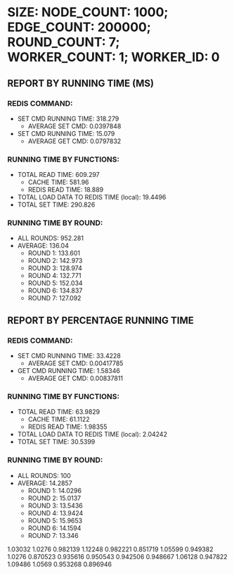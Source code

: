 
# SIZE: NODE_COUNT: 1000; EDGE_COUNT: 200000; ROUND_COUNT: 7; WORKER_COUNT: 1; WORKER_ID: 0

## REPORT BY RUNNING TIME (MS)

 ### REDIS COMMAND:

  + SET CMD RUNNING TIME: 318.279
    + AVERAGE SET CMD: 0.0397848
  + SET CMD RUNNING TIME: 15.079
    + AVERAGE GET CMD: 0.0797832

 ### RUNNING TIME BY FUNCTIONS:

  + TOTAL READ TIME: 609.297
    + CACHE TIME: 581.96
    + REDIS READ TIME: 18.889
  + TOTAL LOAD DATA TO REDIS TIME (local): 19.4496
  + TOTAL SET TIME: 290.826

 ### RUNNING TIME BY ROUND:

  + ALL ROUNDS: 952.281
  + AVERAGE: 136.04
     + ROUND 1: 133.601
     + ROUND 2: 142.973
     + ROUND 3: 128.974
     + ROUND 4: 132.771
     + ROUND 5: 152.034
     + ROUND 6: 134.837
     + ROUND 7: 127.092

## REPORT BY PERCENTAGE RUNNING TIME

 ### REDIS COMMAND:

  + SET CMD RUNNING TIME: 33.4228
    + AVERAGE SET CMD: 0.00417785
  + GET CMD RUNNING TIME: 1.58346
    + AVERAGE GET CMD: 0.00837811

 ### RUNNING TIME BY FUNCTIONS:

  + TOTAL READ TIME: 63.9829
    + CACHE TIME: 61.1122
    + REDIS READ TIME: 1.98355
  + TOTAL LOAD DATA TO REDIS TIME (local): 2.04242
  + TOTAL SET TIME: 30.5399

 ### RUNNING TIME BY ROUND:

  + ALL ROUNDS: 100
  + AVERAGE: 14.2857
     + ROUND 1: 14.0296
     + ROUND 2: 15.0137
     + ROUND 3: 13.5436
     + ROUND 4: 13.9424
     + ROUND 5: 15.9653
     + ROUND 6: 14.1594
     + ROUND 7: 13.346

1.03032 1.0276 0.982139 1.12248 0.982221 0.851719 1.05599 0.949382 1.0276 0.870523 0.935616 0.950543 0.942506 0.948667 1.06128 0.947822 1.09486 1.0569 0.953268 0.896946 
